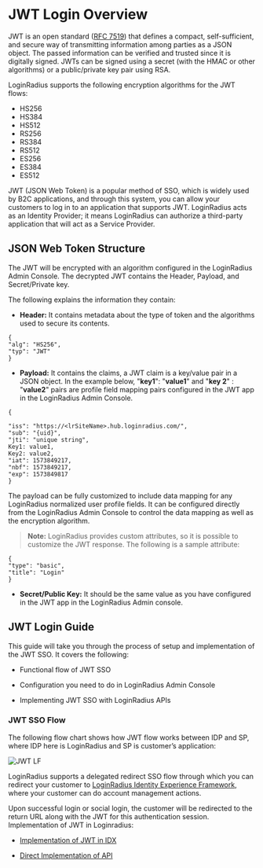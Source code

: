 # JWT Login Overview

JWT is an open standard ([RFC 7519](https://tools.ietf.org/html/rfc7519)) that defines a compact, self-sufficient, and secure way of transmitting information among parties as a JSON object. The passed information can be verified and trusted since it is digitally signed. JWTs can be signed using a secret (with the HMAC or other algorithms) or a public/private key pair using RSA.

LoginRadius supports the following encryption algorithms for the JWT flows:

- HS256
- HS384
- HS512
- RS256
- RS384
- RS512
- ES256
- ES384
- ES512

JWT (JSON Web Token) is a popular method of SSO, which is widely used by B2C applications, and through this system, you can allow your customers to log in to an application that supports JWT. LoginRadius acts as an Identity Provider; it means LoginRadius can authorize a third-party application that will act as a Service Provider.

## JSON Web Token Structure

The JWT will be encrypted with an algorithm configured in the LoginRadius Admin Console. The decrypted JWT contains the Header, Payload, and Secret/Private key.

The following explains the information they contain:

- **Header:** It contains metadata about the type of token and the algorithms used to secure its contents.

```
{
"alg": "HS256",
"typ": "JWT"
}
```

- **Payload:** It contains the claims, a JWT claim is a key/value pair in a JSON object. In the example below, "**key1**": "**value1**" and "**key 2**" : "**value2**" pairs are profile field mapping pairs configured in the JWT app in the LoginRadius Admin Console.

```
{

"iss": "https://<lrSiteName>.hub.loginradius.com/",
"sub": "{uid}",
"jti": "unique string",
Key1: value1,
Key2: value2,
"iat": 1573849217,
"nbf": 1573849217,
"exp": 1573849817
}
```

The payload can be fully customized to include data mapping for any LoginRadius normalized user profile fields. It can be configured directly from the LoginRadius Admin Console to control the data mapping as well as the encryption algorithm.

> **Note:** LoginRadius provides custom attributes, so it is possible to customize the JWT response. The following is a sample attribute:

```
{
"type": "basic",
"title": "Login"
}
```

- **Secret/Public Key:** It should be the same value as you have configured in the JWT app in the LoginRadius Admin console.

## JWT Login Guide

This guide will take you through the process of setup and implementation of the JWT SSO. It covers the following:

- Functional flow of JWT SSO

- Configuration you need to do in LoginRadius Admin Console

- Implementing JWT SSO with LoginRadius APIs

### JWT SSO Flow

The following flow chart shows how JWT flow works between IDP and SP, where IDP here is LoginRadius and SP is customer’s application:


![JWT LF](https://apidocs.lrcontent.com/images/jwtloginflow-1_126366193a9697f6702.36918209.png "JWT login Flow")

LoginRadius supports a delegated redirect SSO flow through which you can redirect your customer to [LoginRadius Identity Experience Framework](https://www.loginradius.com/docs/api/v2/user-registration/hosted-registration), where your customer can do account management actions.

Upon successful login or social login, the customer will be redirected to the return URL along with the JWT for this authentication session.  Implementation of JWT in Loginradius:

- [Implementation of JWT in IDX](https://www.loginradius.com/docs/single-sign-on/tutorial/federated-sso/jwt-login/jwt-implementation-guide/#implementationofjwtinidx0)

- [Direct Implementation of API](https://www.loginradius.com/docs/single-sign-on/tutorial/federated-sso/jwt-login/jwt-implementation-guide/#directimplementationofjwtusingloginradiusapis3)


